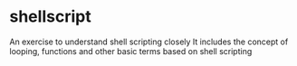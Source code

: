 # shellscript
An exercise to understand shell scripting closely
It includes the concept of looping, functions and other basic terms based on shell scripting
